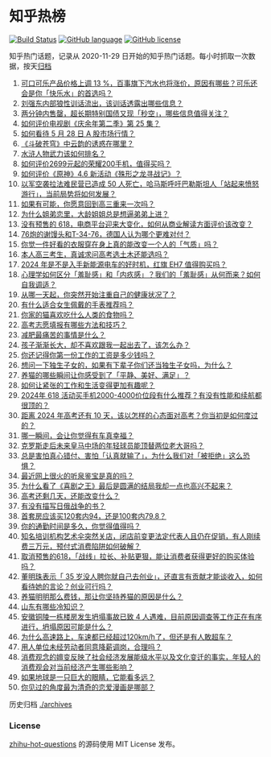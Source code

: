 # 知乎热榜
[![Build Status](https://github.com/ToWeLong/zhihu-hot-questions/workflows/CI/badge.svg)](https://github.com/ToWeLong/zhihu-hot-questions/actions)
[![GitHub language](https://img.shields.io/badge/language-golang-orange.svg)](https://golang.org/)
[![GitHub license](https://img.shields.io/github/license/ToWeLong/zhihu-hot-questions)](https://github.com/ToWeLong/zhihu-hot-questions/blob/main/LICENSE)

知乎热门话题，记录从 2020-11-29 日开始的知乎热门话题。每小时抓取一次数据，按天[归档](./archives)

<!-- BEGIN -->

1. [可口可乐产品价格上调 13 %，百事旗下汽水也将涨价，原因有哪些？可乐还会是你「快乐水」的首选吗？](https://www.zhihu.com/question/657326331)
1. [刘强东内部狼性训话流出，该训话透露出哪些信息？](https://www.zhihu.com/question/657302553)
1. [两分钟内售罄，超长期特别国债又现「秒空」，哪些信息值得关注？](https://www.zhihu.com/question/657335132)
1. [如何评价电视剧《庆余年第二季》第 25 集？](https://www.zhihu.com/question/657357979)
1. [如何看待 5 月 28 日 A 股市场行情？](https://www.zhihu.com/question/657411566)
1. [《斗破苍穹》中云韵的诱惑在哪里？](https://www.zhihu.com/question/652634632)
1. [水浒人物武力该如何排名？](https://www.zhihu.com/question/21441647)
1. [如何评价2699元起的荣耀200手机，值得买吗？](https://www.zhihu.com/question/657419629)
1. [如何评价《原神》4.6 新活动《殊形之龙寻战记》？](https://www.zhihu.com/question/656840776)
1. [以军空袭拉法难民营已造成 50 人死亡，哈马斯呼吁巴勒斯坦人「站起来愤怒游行」，当前局势将如何发展？](https://www.zhihu.com/question/657320726)
1. [如果有可能，你愿意回到高三重来一次吗？](https://www.zhihu.com/question/656907168)
1. [为什么姐弟恋里，大龄姐姐总是想逼弟弟上进？](https://www.zhihu.com/question/656915312)
1. [没有预售的 618，电商平台迎来大变化，如何从商业解读方面评价该改变？](https://www.zhihu.com/question/656903073)
1. [76炮的谢馒头和T-34-76，德国人认为哪个更难对付？](https://www.zhihu.com/question/657315801)
1. [你觉一件好看的衣服穿在身上真的能改变一个人的「气质」吗？](https://www.zhihu.com/question/655427631)
1. [本人高三考生，真诚求问高考选土木还能选吗？](https://www.zhihu.com/question/657413717)
1. [2024 年是不是入手新能源电车的好时机，红旗 EH7 值得购买吗？](https://www.zhihu.com/question/657421018)
1. [心理学如何区分「羞耻感」和「内疚感」？我们的「羞耻感」从何而来？如何自我调适？](https://www.zhihu.com/question/656698988)
1. [从哪一天起，你突然开始注重自己的健康状况了？](https://www.zhihu.com/question/657341436)
1. [有什么适合女生佩戴的手表推荐吗？](https://www.zhihu.com/question/655428456)
1. [你家的猫喜欢吃什么人类的食物吗？](https://www.zhihu.com/question/656791872)
1. [高考志愿填报有哪些方法和技巧？](https://www.zhihu.com/question/656737973)
1. [减肥最痛苦的事情是什么？](https://www.zhihu.com/question/653778731)
1. [孩子渐渐长大，却不喜欢跟我一起出去了，该怎么办？](https://www.zhihu.com/question/650816624)
1. [你还记得你第一份工作的工资是多少钱吗？](https://www.zhihu.com/question/652752395)
1. [想问一下独生子女的，如果有下辈子你们还当独生子女吗，为什么？](https://www.zhihu.com/question/656960134)
1. [养猫的哪些瞬间让你感受到了「平静、美好、满足」？](https://www.zhihu.com/question/656317014)
1. [如何让紧张的工作和生活变得更加有趣呢？](https://www.zhihu.com/question/656851518)
1. [2024年 618 活动买手机2000-4000价位段有什么推荐？有没有性能和续航都很顶的？](https://www.zhihu.com/question/657412912)
1. [距离 2024 年高考还有 10 天，该以怎样的心态面对高考？你当初是如何度过的？](https://www.zhihu.com/question/657318397)
1. [哪一瞬间，会让你觉得有车真幸福？](https://www.zhihu.com/question/656635682)
1. [克罗斯走后未来皇马中场的年轻球员能顶替两位老大哥吗？](https://www.zhihu.com/question/653583298)
1. [总是害怕真心错付、害怕「认真就输了」，为什么我们对「被拒绝」这么恐惧？](https://www.zhihu.com/question/656804333)
1. [最近网上很火的听泉鉴宝是真的吗？](https://www.zhihu.com/question/639476561)
1. [为什么看了《喜剧之王》最后是圆满的结局我却一点也高兴不起来？](https://www.zhihu.com/question/33752494)
1. [高考还剩几天，还能改变什么？](https://www.zhihu.com/question/657318583)
1. [有没有描写日俄战争的书？](https://www.zhihu.com/question/334040957)
1. [首套房应该买120套内94，还是100套内79.8？](https://www.zhihu.com/question/654775394)
1. [你的通勤时间是多久，你觉得值得吗？](https://www.zhihu.com/question/657024888)
1. [知名培训机构艺术伞突然关店，闭店前变更法定代表人且仍在促销，有人刚续费三万元，预付式消费陷阱如何破解？](https://www.zhihu.com/question/657411989)
1. [取消预售的618，「战线」拉长、补贴更狠，能让消费者获得更好的购买体验吗？](https://www.zhihu.com/question/656902683)
1. [董明珠表示「 35 岁没人聘你就自己去创业」，还直言有贡献才能谈收入，如何看待她的言论？创业可行吗？](https://www.zhihu.com/question/657335522)
1. [养猫明明那么费钱，那让你坚持养猫的原因是什么？](https://www.zhihu.com/question/657005628)
1. [山东有哪些冷知识？](https://www.zhihu.com/question/653228670)
1. [安徽铜陵一栋楼房发生坍塌事故已致 4 人遇难，目前原因调查等工作正在有序进行，坍塌原因可能是什么？](https://www.zhihu.com/question/657335686)
1. [为什么高速路上，车速都已经超过120km/h了，但还是有人敢超车？](https://www.zhihu.com/question/656750858)
1. [用人单位未经劳动者同意降薪调岗，合理吗？](https://www.zhihu.com/question/655920867)
1. [消费观念的嬗变反映了社会经济发展能级水平以及文化变迁的事实，年轻人的消费观会对当前经济产生哪些影响？](https://www.zhihu.com/question/657331154)
1. [如果地球是一只巨大的眼睛，它能看多远？](https://www.zhihu.com/question/655343496)
1. [你见过的角度最为清奇的恋爱漫画是哪部？](https://www.zhihu.com/question/400317390)

<!-- END -->

历史归档 [./archives](./archives)


### License
[zhihu-hot-questions](https://github.com/towelong/zhihu-hot-questions) 的源码使用 MIT License 发布。